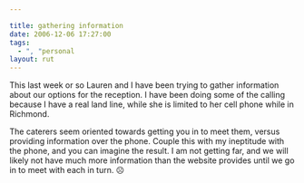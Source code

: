 ```yaml
---

title: gathering information
date: 2006-12-06 17:27:00
tags:
  - ", "personal
layout: rut
---
```


This last week or so Lauren and I have been trying to gather information about our options for the reception.  I have been doing some of the calling because I have a real land line, while she is limited to her cell phone while in Richmond.

The caterers seem oriented towards getting you in to meet them, versus providing information over the phone.  Couple this with my ineptitude with the phone, and you can imagine the result.  I am not getting far, and we will likely not have much more information than the website provides until we go in to meet with each in turn.  &#x2639;

